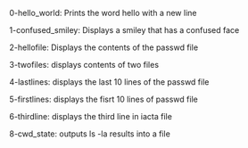 0-hello_world: Prints the word hello with a new line

1-confused_smiley: Displays a smiley that has a confused face

2-hellofile: Displays the contents of the passwd file

3-twofiles: displays contents of two files

4-lastlines: displays the last 10 lines of the passwd file

5-firstlines: displays the fisrt 10 lines of passwd file

6-thirdline: displays the third line in iacta file

8-cwd_state: outputs ls -la results into a file
